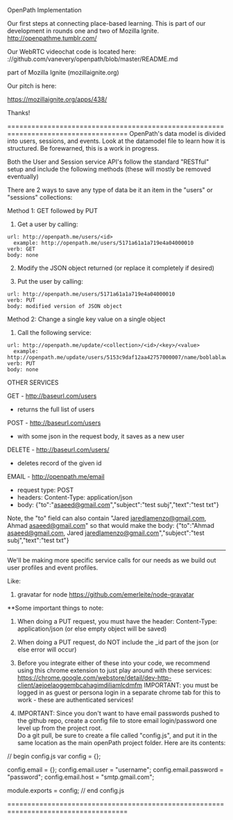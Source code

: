 OpenPath Implementation


Our first steps at connecting place-based learning. 
This is part of our development in rounds one and two of Mozilla Ignite.
http://openpathme.tumblr.com/

Our WebRTC videochat code is located here: 
://github.com/vanevery/openpath/blob/master/README.md

part of Mozilla Ignite (mozillaignite.org)

Our pitch is here:

https://mozillaignite.org/apps/438/

Thanks!

====================================================================================
OpenPath's data model is divided into users, sessions, and events.
Look at the datamodel file to learn how it is structured.
Be forewarned, this is a work in progress.

Both the User and Session service API's follow the standard "RESTful" setup and include the following methods 
(these will mostly be removed eventually)

There are 2 ways to save any type of data be it an item in the "users" or "sessions" collections:

Method 1:  GET followed by PUT

  1.  Get a user by calling:

    url: http://openpath.me/users/<id>
      example: http://openpath.me/users/5171a61a1a719e4a04000010
    verb: GET
    body: none

  2.  Modify the JSON object returned (or replace it completely if desired)

  3.  Put the user by calling:

    url: http://openpath.me/users/5171a61a1a719e4a04000010
    verb: PUT
    body: modified version of JSON object

Method 2: Change a single key value on a single object

  1.  Call the following service:

    url: http://openpath.me/update/<collection>/<id>/<key>/<value>
      example: http://openpath.me/update/users/5153c9daf12aa42757000007/name/boblablaw
    verb: PUT
    body: none

OTHER SERVICES

GET   - http://baseurl.com/users 
  - returns the full list of users

POST - http://baseurl.com/users 
  - with some json in the request body, it saves as a new user

DELETE - http://baseurl.com/users/<id> 
  - deletes record of the given id

EMAIL - http://openpath.me/email
  - request type:   POST
  - headers: Content-Type: application/json
  - body: {"to":"asaeed@gmail.com","subject":"test subj","text":"test txt"}

Note, the "to" field can also contain "Jared <jaredlamenzo@gmail.com>, Ahmad <asaeed@gmail.com>"
so that would make the body:
{"to":"Ahmad <asaeed@gmail.com>, Jared <jaredlamenzo@gmail.com>","subject":"test subj","text":"test txt"}

---

We'll be making more specific service calls for our needs 
as we build out user profiles and event profiles. 

Like: 
1. gravatar for node https://github.com/emerleite/node-gravatar

**Some important things to note:

1.  When doing a PUT request, you must have the header: Content-Type: application/json
  (or else empty object will be saved)

2.  When doing a PUT request, do NOT include the _id part of the json 
  (or else error will occur)

3.  Before you integrate either of these into your code, we recommend 
using this chrome extension to just play around with these services:
https://chrome.google.com/webstore/detail/dev-http-client/aejoelaoggembcahagimdiliamlcdmfm
IMPORTANT: you must be logged in as guest or persona login in a separate chrome tab 
for this to work - these are authenticated services!

4.  IMPORTANT: Since you don't want to have email passwords pushed to the github repo, create 
a config file to store email login/password one level up from the project root.  
Do a git pull, be sure to create a file called "config.js", and put it in the same location 
as the main openPath project folder.  Here are its contents:

// begin config.js
var config = {};

config.email = {};
config.email.user = "username";
config.email.password = "password";
config.email.host = "smtp.gmail.com";

module.exports = config;
// end config.js

====================================================================================

